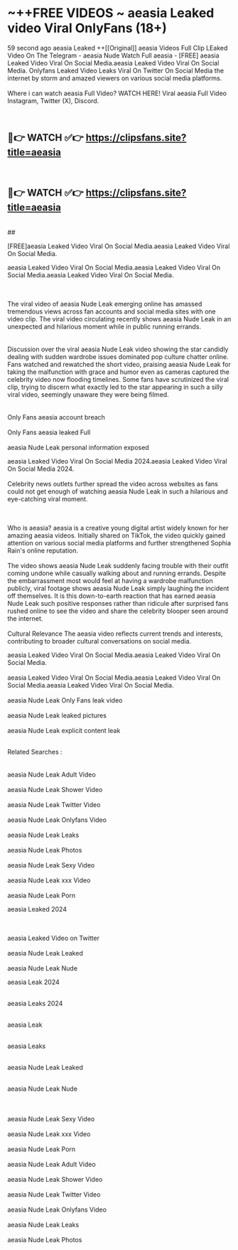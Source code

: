 # ~++FREE VIDEOS ~ aeasia Leaked video Viral OnlyFans (18+)<br>


59 second ago aeasia Leaked ++[[Original]] aeasia Videos Full Clip LEaked Video On The Telegram  - aeasia Nude  Watch Full aeasia - [FREE] aeasia Leaked Video Viral On Social Media.aeasia Leaked Video Viral On Social Media.   Onlyfans Leaked Video Leaks Viral On Twitter On Social Media the internet by storm and amazed viewers on various social media platforms. <br><br>
Where i can watch aeasia Full Video? WATCH HERE! Viral aeasia Full Video Instagram, Twitter (X), Discord. <br>


 <br>

##  🔴👉 WATCH ✅👉  <a href="https://clipsfans.site?title=aeasia&ref=git">https://clipsfans.site?title=aeasia</a> <br>
  <br>

##  🔴👉 WATCH ✅👉  <a href="https://clipsfans.site?title=aeasia&ref=git">https://clipsfans.site?title=aeasia</a> <br>
  <br>
  ##



[FREE]aeasia Leaked Video Viral On Social Media.aeasia Leaked Video Viral On Social Media. <br>

aeasia Leaked Video Viral On Social Media.aeasia Leaked Video Viral On Social Media.aeasia Leaked Video Viral On Social Media. <br>


  <br>

  <br>
The viral video of aeasia Nude Leak emerging online has amassed tremendous views across fan accounts and social media sites with one video clip. The viral video circulating recently shows aeasia Nude Leak in an unexpected and hilarious moment while in public running errands.<br>
<br>


<br>
Discussion over the viral aeasia Nude Leak video showing the star candidly dealing with sudden wardrobe issues dominated pop culture chatter online. Fans watched and rewatched the short video, praising aeasia Nude Leak for taking the malfunction with grace and humor even as cameras captured the celebrity video now flooding timelines. Some fans have scrutinized the viral clip, trying to discern what exactly led to the star appearing in such a silly viral video, seemingly unaware they were being filmed.<br>
<br>
<br> 
Only Fans aeasia account breach<br>
<br>
Only Fans aeasia leaked Full <br>
<br>
aeasia Nude Leak personal information exposed<br>

aeasia Leaked Video Viral On Social Media 2024.aeasia Leaked Video Viral On Social Media 2024. <br>
<br>
Celebrity news outlets further spread the video across websites as fans could not get enough of watching aeasia Nude Leak in such a hilarious and eye-catching viral moment.<br>
<br>

<br>
Who is aeasia? aeasia is a creative young digital artist widely known for her amazing aeasia videos. Initially shared on TikTok, the video quickly gained attention on various social media platforms and further strengthened Sophia Rain's online reputation.<br>
<br>
The video shows aeasia Nude Leak suddenly facing trouble with their outfit coming undone while casually walking about and running errands. Despite the embarrassment most would feel at having a wardrobe malfunction publicly, viral footage shows aeasia Nude Leak simply laughing the incident off themselves. It is this down-to-earth reaction that has earned aeasia Nude Leak such positive responses rather than ridicule after surprised fans rushed online to see the video and share the celebrity blooper seen around the internet.<br>
<br>
Cultural Relevance The aeasia video reflects current trends and interests, contributing to broader cultural conversations on social media.<br>

aeasia Leaked Video Viral On Social Media.aeasia Leaked Video Viral On Social Media.<br>
<br>
aeasia Leaked Video Viral On Social Media.aeasia Leaked Video Viral On Social Media.aeasia Leaked Video Viral On Social Media.<br>
<br>
aeasia Nude Leak Only Fans leak video<br>
<br>
aeasia Nude Leak leaked pictures<br>
<br>
aeasia Nude Leak explicit content leak<br>


<br>
Related Searches :<br>
<br>

<br>
aeasia Nude Leak Adult Video<br>
<br>
aeasia Nude Leak Shower Video<br>
<br>
aeasia Nude Leak Twitter Video<br>
<br>
aeasia Nude Leak Onlyfans Video<br>
<br>
aeasia Nude Leak Leaks<br>
<br>
aeasia Nude Leak Photos<br>

<br>
aeasia Nude Leak Sexy Video<br>
<br>
aeasia Nude Leak xxx Video<br>
<br>
aeasia Nude Leak Porn<br>

aeasia  Leaked 2024 <br> <br>
<br>

aeasia Leaked Video on Twitter <br>
<br>
aeasia Nude Leak Leaked<br>
<br>
aeasia Nude Leak Nude<br>


aeasia  Leak 2024 <br> <br>



aeasia  Leaks 2024 <br> <br>



 
aeasia  Leak<br> <br>



aeasia  Leaks<br> <br>


aeasia Nude Leak Leaked<br> <br>

aeasia Nude Leak Nude<br> <br>
<br> <br>
aeasia Nude Leak Sexy Video
<br> <br>
aeasia Nude Leak xxx Video
<br> <br>
aeasia Nude Leak Porn
<br> <br>
aeasia Nude Leak Adult Video
<br> <br>
aeasia Nude Leak Shower Video
<br> <br>
aeasia Nude Leak Twitter Video
<br> <br>
aeasia Nude Leak Onlyfans Video
<br> <br>
aeasia Nude Leak Leaks
<br> <br>
aeasia Nude Leak Photos






</p>




 



</p>










